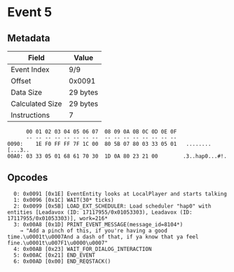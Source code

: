 # Event 5

## Metadata

| Field           | Value    |
|-----------------|----------|
| Event Index     | 9/9      |
| Offset          | 0x0091   |
| Data Size       | 29 bytes |
| Calculated Size | 29 bytes |
| Instructions    | 7        |

```
      00 01 02 03 04 05 06 07  08 09 0A 0B 0C 0D 0E 0F
      -- -- -- -- -- -- -- --  -- -- -- -- -- -- -- --
0090:    1E F0 FF FF 7F 1C 00  80 5B 07 80 03 33 05 01   ........[...3..
00A0: 03 33 05 01 68 61 70 30  1D 0A 80 23 21 00        .3..hap0...#!.  
```

## Opcodes

```
  0: 0x0091 [0x1E] EventEntity looks at LocalPlayer and starts talking
  1: 0x0096 [0x1C] WAIT(30* ticks)
  2: 0x0099 [0x5B] LOAD_EXT_SCHEDULER: Load scheduler "hap0" with entities [Leadavox (ID: 17117955/0x01053303), Leadavox (ID: 17117955/0x01053303)], work=216*
  3: 0x00A8 [0x1D] PRINT_EVENT_MESSAGE(message_id=8104*)
    → "Add a pinch of this, if you're having a good time.\u0001t\u0007And a dash of that, if ya know that ya feel fine.\u0001t\u007F1\u0000\u0007"
  4: 0x00AB [0x23] WAIT_FOR_DIALOG_INTERACTION
  5: 0x00AC [0x21] END_EVENT
  6: 0x00AD [0x00] END_REQSTACK()
```
